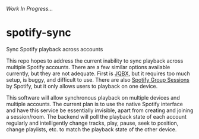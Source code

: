 _Work In Progress..._

# spotify-sync
Sync Spotify playback across accounts

This repo hopes to address the current inability to sync playback across multiple Spotify accounts. There are a few similar options available currently, but they are not adequate. First is [JQBX](https://app.jqbx.fm/), but it requires too much setup, is buggy, and difficult to use. There are also [Spotify Group Sessions](https://support.spotify.com/is/using_spotify/features/group-session/) by Spotify, but it only allows users to playback on one device.

This software will allow synchronous playback on multiple devices and multiple accounts. The current plan is to use the native Spotify interface and have this service be essentially invisible, apart from creating and joining a session/room. The backend will poll the playback state of each account regularly and intelligently change tracks, play, pause, seek to position, change playlists, etc. to match the playback state of the other device.

